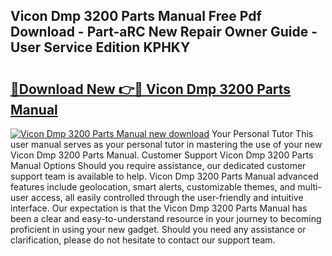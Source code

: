 ## Vicon Dmp 3200 Parts Manual Free Pdf Download - Part-aRC New Repair Owner Guide - User Service Edition KPHKY

# <h2><a href="http://bc58931.oget.top/?id=Vicon+Dmp+3200+Parts+Manual">🔗Download New 👉🔴 Vicon Dmp 3200 Parts Manual</a></h2>

[![Vicon Dmp 3200 Parts Manual new download](https://i.imgur.com/5g1atiW.png)](http://bc58931.oget.top/?id=Vicon+Dmp+3200+Parts+Manual)
Your Personal Tutor This user manual serves as your personal tutor in mastering the use of your new Vicon Dmp 3200 Parts Manual. Customer Support Vicon Dmp 3200 Parts Manual Options Should you require assistance, our dedicated customer support team is available to help. Vicon Dmp 3200 Parts Manual advanced features include geolocation, smart alerts, customizable themes, and multi-user access, all easily controlled through the user-friendly and intuitive interface. Our expectation is that the Vicon Dmp 3200 Parts Manual has been a clear and easy-to-understand resource in your journey to becoming proficient in using your new gadget. Should you need any assistance or clarification, please do not hesitate to contact our support team.
